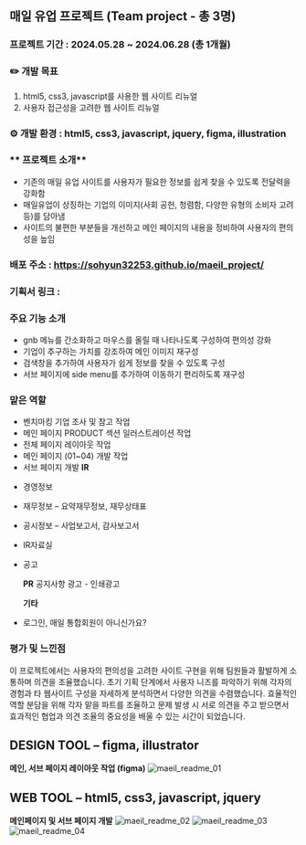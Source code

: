 ## 매일 유업 프로젝트 (Team project - 총 3명)

### **프로젝트 기간 : 2024.05.28 ~ 2024.06.28 (총 1개월)**
### **✏️ 개발 목표** 
1. html5, css3, javascript를 사용한 웹 사이트 리뉴얼
2. 사용자 접근성을 고려한 웹 사이트 리뉴얼

### **⚙️ 개발 환경 : html5, css3, javascript, jquery, figma, illustration**

### ** 프로젝트 소개** 
- 기존의 매일 유업 사이트를 사용자가 필요한 정보를 쉽게 찾을 수 있도록 전달력을 강화함
- 매일유업이 상징하는 기업의 이미지(사회 공헌, 청렴함, 다양한 유형의 소비자 고려 등)를 담아냄
- 사이트의 불편한 부분들을 개선하고 메인 페이지의 내용을 정비하여 사용자의 편의성을 높임

### 배포 주소 : https://sohyun32253.github.io/maeil_project/

### 기획서 링크 :

### 주요 기능 소개 
- gnb 메뉴를 간소화하고 마우스를 올릴 때 나타나도록 구성하여 편의성 강화
- 기업이 추구하는 가치를 강조하여 메인 이미지 재구성 
- 검색창을 추가하여 사용자가 쉽게 정보를 찾을 수 있도록 구성
- 서브 페이지에 side menu를 추가하여 이동하기 편리하도록 재구성

### 맡은 역할 
- 벤치마킹 기업 조사 및 참고 작업
- 메인 페이지 PRODUCT 섹션 일러스트레이션 작업 
- 전체 페이지 레이아웃 작업
- 메인 페이지 (01~04) 개발 작업
- 서브 페이지 개발 
   **IR**
* 경영정보
* 재무정보 – 요약재무정보, 재무상태표
* 공시정보 – 사업보고서, 감사보고서
* IR자료실
* 공고
  
   **PR**
     공지사항
     광고 - 인쇄광고

  **기타**
- 로그인, 매일 통합회원이 아니신가요?

### **평가 및 느낀점**
이 프로젝트에서는 사용자의 편의성을 고려한 사이트 구현을 위해 팀원들과 활발하게 소통하며 의견을 조율했습니다. 
초기 기획 단계에서 사용자 니즈를 파악하기 위해 각자의 경험과 타 웹사이트 구성을 자세하게 분석하면서 다양한 의견을 수렴했습니다. 
효율적인 역할 분담을 위해 각자 맡을 파트를 조율하고 문제 발생 시 서로 의견을 주고 받으면서 효과적인 협업과 의견 조율의 중요성을 배울 수 있는 시간이 되었습니다.

## **DESIGN TOOL – figma, illustrator**
**메인, 서브 페이지 레이아웃 작업 (figma)** 
![maeil_readme_01](https://github.com/user-attachments/assets/93449028-069f-4d28-9996-4ac1f56ff984)


## **WEB TOOL – html5, css3, javascript, jquery**
**메인페이지 및 서브 페이지 개발**
![maeil_readme_02](https://github.com/user-attachments/assets/ba075b74-51eb-4247-93ee-82183b05811a)
![maeil_readme_03](https://github.com/user-attachments/assets/6db45732-47b7-4caa-84d7-b6d1a43ea9a1)
![maeil_readme_04](https://github.com/user-attachments/assets/2c1ad719-0743-4455-94ff-597aaab79813)

